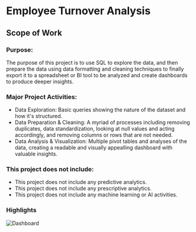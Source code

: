 # Employee Turnover Analysis
## Scope of Work

### Purpose: 
The purpose of this project is to use SQL to explore the data, and then prepare the data using data formatting and cleaning techniques to finally export it to a spreadsheet or BI tool to be analyzed and create dashboards to produce deeper insights.

### Major Project Activities:
- Data Exploration: Basic queries showing the nature of the dataset and how it's structured.
- Data Preparation & Cleaning: A myriad of processes including removing duplicates, data standardization, looking at null values and acting accordingly, and removing columns or rows that are not needed. 
- Data Analysis & Visualization: Multiple pivot tables and analyses of the data, creating a readable and visually appealling dashboard with valuable insights.

### This project does not include:
- This project does not include any predictive analytics.
- This project does not include any prescriptive analytics.
- This project does not include any machine learning or AI activities.


### Highlights
![Dashboard](https://github.com/Islam-2000/DataSciencePorfolio/assets/71960394/c87e5bce-bdc4-43b4-ac51-5d5eb2a36bf2)
